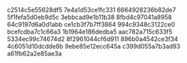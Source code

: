 c2514c5e55628df5
7e4a1d53ce1fc331
6664928236b82de7
5f1fefa5d0eb9d5c
3ebbcad9e1b11b38
8fbd4c97041a8958
64c9197d6a0d1abb
ce1cb3f7b7ff3864
994c9348c3122ce0
bcefcdba7c1c66a3
1b1964e186dedba5
aac782a715c633f5
5334ec99c74674d2
8f2961044cf6d911
896b0a4542ce3f34
4c6051d10dcdde8b
9ebe85e12ecc645a
c399d055a7b3ad93
a61fb62a2e85ae3a

